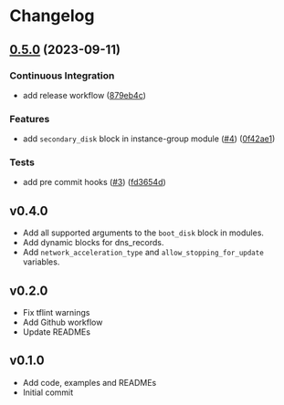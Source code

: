 # Changelog

## [0.5.0](https://github.com/antmelekhin/terraform-yandex-compute/compare/v0.4.0...v0.5.0) (2023-09-11)


### Continuous Integration

* add release workflow ([879eb4c](https://github.com/antmelekhin/terraform-yandex-compute/commit/879eb4c20a96fd7588b69097571f398e149bd1cc))


### Features

* add `secondary_disk` block in instance-group module ([#4](https://github.com/antmelekhin/terraform-yandex-compute/issues/4)) ([0f42ae1](https://github.com/antmelekhin/terraform-yandex-compute/commit/0f42ae160ee196dfd4218ae1d8ad08fafb652394))


### Tests

* add pre commit hooks ([#3](https://github.com/antmelekhin/terraform-yandex-compute/issues/3)) ([fd3654d](https://github.com/antmelekhin/terraform-yandex-compute/commit/fd3654d487298cbd1225a1bb03738facdee23429))

## v0.4.0

- Add all supported arguments to the `boot_disk` block in modules.
- Add dynamic blocks for dns_records.
- Add `network_acceleration_type` and `allow_stopping_for_update` variables.

## v0.2.0

- Fix tflint warnings
- Add Github workflow
- Update READMEs

## v0.1.0

- Add code, examples and READMEs
- Initial commit
